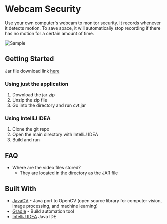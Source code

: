 # Webcam Security
Use your own computer's webcam to monitor security. It records whenever it detects motion.
To save space, it will automatically stop recording if there has no motion for a certain amount of time.

![Sample](https://i.imgur.com/HOCWlnB.png)

## Getting Started
Jar file download link [here](http://www.mediafire.com/file/n6fmr4zl2bpr3cc/cvt.zip)

### Using just the application
1. Download the jar zip
2. Unzip the zip file
3. Go into the directory and run cvt.jar

### Using IntelliJ IDEA
1. Clone the git repo
2. Open the main directory with IntelliJ IDEA
3. Build and run

## FAQ
- Where are the video files stored?
    - They are located in the directory as the JAR file

## Built With
* [JavaCV](https://github.com/bytedeco/javacv) - Java port to OpenCV (open source library for computer vision, image processing, and machine learning)
* [Gradle](https://gradle.org) - Build automation tool
* [IntelliJ IDEA](https://www.jetbrains.com/idea/) Java IDE
